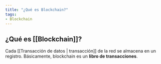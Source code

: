 ```yaml
---
title: "¿Qué es Blockchain?"
tags:
- Blockchain
---
```


## ¿Qué es [[Blockchain]]?
Cada [[Transacción de datos | transacción]] de la red se almacena en un registro.
Básicamente, blockchain es un **libro de transacciones**.